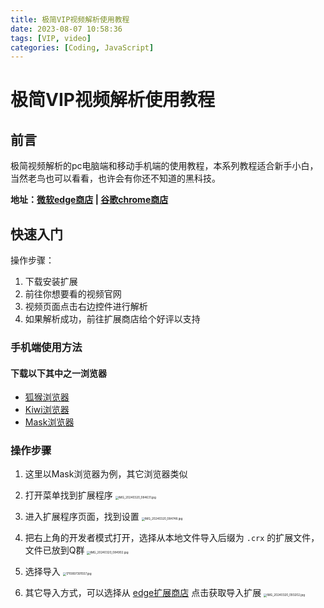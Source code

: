 ```yaml
---
title: 极简VIP视频解析使用教程
date: 2023-08-07 10:58:36
tags: [VIP, video]
categories: [Coding, JavaScript]
---
```


极简VIP视频解析使用教程
========================================

## 前言

极简视频解析的pc电脑端和移动手机端的使用教程，本系列教程适合新手小白，当然老鸟也可以看看，也许会有你还不知道的黑科技。

**地址：[微软edge商店](https://microsoftedge.microsoft.com/addons/detail/%E6%9E%81%E7%AE%80vip%E8%A7%86%E9%A2%91%E8%A7%A3%E6%9E%90/gbbbjenimajbhgeflnikgmmcfhbnngga?hl=zh-CN)  |  [谷歌chrome商店](https://chromewebstore.google.com/detail/%E6%9E%81%E7%AE%80vip%E8%A7%86%E9%A2%91%E8%A7%A3%E6%9E%90/gloimpghnmdnmenclkcbmjifpojoenng?hl=en&authuser=0)**

## 快速入门

操作步骤：

1. 下载安装扩展
2. 前往你想要看的视频官网
3. 视频页面点击右边控件进行解析
4. 如果解析成功，前往扩展商店给个好评以支持



### 手机端使用方法

#### 下载以下其中之一浏览器
- [狐猴浏览器](https://lemurbrowser.com/)
- [Kiwi浏览器](https://kiwibrowsercn.github.io/)
- [Mask浏览器](https://wap.maskbrowser.net/)

### 操作步骤
1. 这里以Mask浏览器为例，其它浏览器类似

2. 打开菜单找到扩展程序
   <img src="https://s2.loli.net/2024/03/20/NxQUcm8AK5O2ign.jpg" alt="IMG_20240320_084631.jpg" style="zoom:33%;" />

3. 进入扩展程序页面，找到设置
    <img src="https://s2.loli.net/2024/03/20/kIoMuDecSHRyqCJ.jpg" alt="IMG_20240320_084748.jpg" style="zoom:33%;" />

4. 把右上角的开发者模式打开，选择从本地文件导入后缀为 `.crx` 的扩展文件，文件已放到Q群
    <img src="https://s2.loli.net/2024/03/20/L9xI24fEJVhqKcW.jpg" alt="IMG_20240320_084902.jpg" style="zoom:33%;" />

5. 选择导入
    <img src="https://s2.loli.net/2024/03/20/zIcb9iHpgZoTlqM.jpg" alt="1710897391557.jpg" style="zoom:33%;" />

6. 其它导入方式，可以选择从 [edge扩展商店](https://microsoftedge.microsoft.com/addons/detail/%E6%9E%81%E7%AE%80vip%E8%A7%86%E9%A2%91%E8%A7%A3%E6%9E%90/gbbbjenimajbhgeflnikgmmcfhbnngga?hl=zh-CN) 点击获取导入扩展
    <img src="https://s2.loli.net/2024/03/20/6KRLn31JyzfqFBA.jpg" alt="IMG_20240320_093202.jpg" style="zoom:33%;" />
